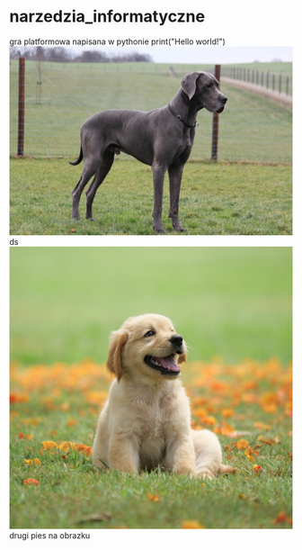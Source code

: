 # narzedzia_informatyczne
gra platformowa napisana w pythonie
print("Hello world!")
![pies](animals/dog.jpg)
ds
![pies2](animals/dog2.jpg)
drugi pies na obrazku
